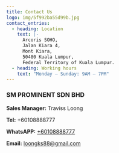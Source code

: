 ```yaml
---
title: Contact Us
logo: img/5f992ba55d99b.jpg
contact_entries:
  - heading: Location
    text: |-
      Arcoris SOHO,
      Jalan Kiara 4,
      Mont Kiara,
      50480 Kuala Lumpur,
      Federal Territory of Kuala Lumpur.
  - heading: Working hours
    text: "Monday – Sunday: 9AM – 7PM"
---
```

<h3 class="f4 b lh-title mb2">SM PROMINENT SDN BHD</h3>

**Sales Manager:** Traviss Loong

**Tel:** +60108888777

**WhatsAPP:** [+60108888777](https://wa.me/60108888777)

**Email:** loongks88@gmail.com